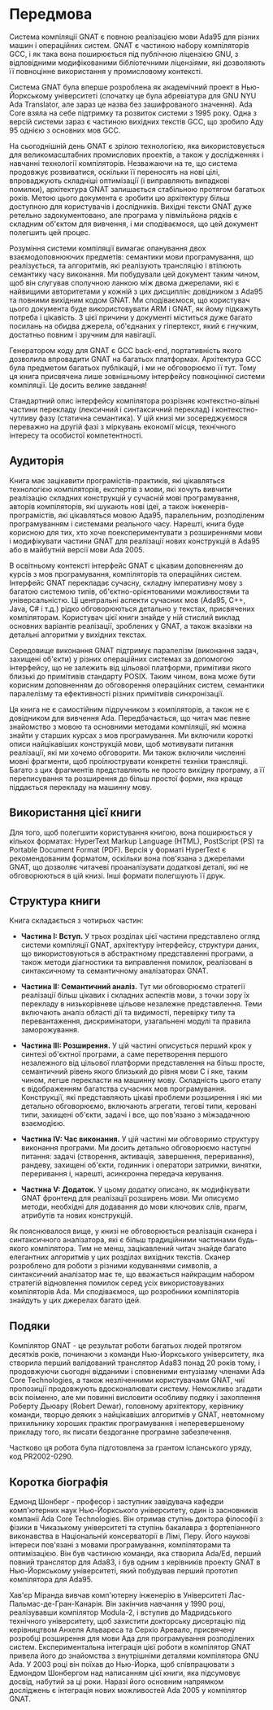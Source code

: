 # Передмова

Система компіляції GNAT є повною реалізацією мови Ada95 для різних машин
і операційних систем. GNAT є частиною набору компіляторів GCC, і як така
вона поширюється під публічною ліцензією GNU, з відповідними
модифікованими бібліотечними ліцензіями, які дозволяють її повноцінне
використання у промисловому контексті.

Система GNAT була вперше розроблена як академічний проект в
Нью-Йоркському університеті (спочатку це була абревіатура для GNU NYU
Ada Translator, але зараз це назва без зашифрованого значення). Ada Core
взяла на себе підтримку та розвиток системи з 1995 року. Одна з версій
системи зараз є частиною вихідних текстів GCC, що зробило Аду 95 однією
з основних мов GCC.

На сьогоднішній день GNAT є зрілою технологією, яка використовується для
великомасштабних промислових проектів, а також у дослідженнях і навчанні
технології компіляторів. Незважаючи на те, що система продовжує
розвиватися, оскільки її переносять на нові цілі, впроваджують складніші
оптимізації (і виправляють випадкові помилки), архітектура GNAT
залишається стабільною протягом багатьох років. Метою цього документа є
зробити цю архітектуру більш доступною для користувачів і дослідників.
Вихідні тексти GNAT дуже ретельно задокументовано, але програма у
півмільйона рядків є складним об\'єктом для вивчення, і ми сподіваємося,
що цей документ полегшить цей процес.

Розуміння системи компіляції вимагає опанування двох взаємодоповнюючих
предметів: семантики мови програмування, що реалізується, та алгоритмів,
які реалізують трансляцію і втілюють семантику часу виконання. Ми
побудували цей документ таким чином, щоб він слугував сполучною ланкою
між двома джерелами, які є найвищими авторитетами у кожній з цих
дисциплін: довідником з Ada95 та повними вихідним кодом GNAT. Ми
сподіваємося, що користувач цього документа буде використовувати
ARM і GNAT, як йому підкажуть потреба і цікавість. З цієї причини у
документі міститься дуже багато посилань на обидва джерела, об\'єднаних
у гіпертекст, який є гнучким, достатньо повним і зручним для навігації.

Генератором коду для GNAT є GCC back-end, портативність
якого дозволила впровадити GNAT на багатьох платформах. Архітектура GCC
була предметом багатьох публікацій, і ми не обговорюємо її тут. Тому ця
книга присвячена лише зовнішньому інтерфейсу повноцінної системи
компіляції. Це досить велике завдання!

Стандартний опис інтерфейсу компілятора розрізняє контекстно-вільні
частини перекладу (лексичний і синтаксичний переклад) і
контекстно-чутливу фазу (статична семантика). У цій книзі ми
зосереджуємося переважно на другій фазі з міркувань економії місця,
технічного інтересу та особистої компетентності.

## Аудиторія

Книга має зацікавити програмістів-практиків, які цікавляться технологією
компіляторів, експертів з мови, які хочуть вивчити реалізацію складних
конструкцій у сучасній мові програмування, авторів компіляторів, які
шукають нові ідеї, а також інженерів-програмістів, які цікавляться мовою
Ада95, паралельним, розподіленим програмуванням і системами реального
часу. Нарешті, книга буде корисною для тих, хто хоче поекспериментувати
з розширеннями мови і модифікувати частини GNAT для реалізації нових
конструкцій в Ada95 або в майбутній версії мови Ada 2005.

В освітньому контексті інтерфейс GNAT є цікавим доповненням до курсів з
мов програмування, компіляторів та операційних систем. Інтерфейс GNAT
перекладає сучасну, складну імперативну мову з багатою системою типів,
об\'єктно-орієнтованими можливостями та універсальністю. Ці центральні
аспекти сучасних мов (Ada95, C++, Java, C# і т.д.) рідко обговорюються
детально у текстах, присвячених компіляторам. Користувач цієї книги
знайде у ній стислий виклад основних варіантів реалізації, зроблених у
GNAT, а також вказівки на детальні алгоритми у вихідних текстах.

Середовище виконання GNAT підтримує паралелізм (виконання задач,
захищені об\'єкти) у різних операційних системах за допомогою
інтерфейсу, що не залежить від цільової платформи, примітиви якого
близькі до примітивів стандарту POSIX. Таким чином, вона може бути
корисним доповненням до обговорення операційних систем, семантики
паралелізму та ефективності різних примітивів синхронізації.

Ця книга не є самостійним підручником з компіляторів, а також не є
довідником для вивчення Ada. Передбачається, що читач має певне
знайомство з мовою та основними методами компіляції, які можна знайти у
старших курсах з мов програмування. Ми включили короткі описи
найцікавіших конструкцій мови, щоб мотивувати питання реалізації, які ми
хочемо обговорити. Ми також включили численні мовні фрагменти, щоб
проілюструвати конкретні техніки трансляціі. Багато з цих фрагментів
представляють не просто вихідну програму, а її переписування та
розширення до більш простої форми, яка краще піддається перекладу на
машинну мову.

## Використання цієї книги

Для того, щоб полегшити користування книгою, вона поширюється у кількох
форматах: HyperText Markup Language (HTML), PostScript (PS) та Portable
Document Format (PDF). Версія у форматі HyperText є рекомендованим
форматом, оскільки вона пов\'язана з джерелами GNAT, що дозволяє
читачеві проаналізувати додаткові деталі, які не обговорюються в цій
книзі. Інші формати полегшують її друк.

## Структура книги

Книга складається з чотирьох частин:

- **Частина I: Вступ.** У трьох розділах цієї частини представлено
  огляд системи компіляції GNAT, архітектуру інтерфейсу, структури даних,
  що використовуються в абстрактному представленні програми, а також методи
  діагностики та виправлення помилок, реалізовані в синтаксичному та
  семантичному аналізаторах GNAT.

- **Частина II: Семантичний аналіз.** Тут ми обговорюємо стратегії
  реалізації більш цікавих і складних аспектів мови, з точки зору їх
  перекладу в низькорівневе цільове незалежне представлення. Теми включають
  аналіз області дії та видимості, перевірку типу та перевантаження,
  дискримінатори, узагальнені модулі та правила заморожування.

- **Частина III: Розширення.** У цій частині описується перший крок у
  синтезі об\'єктної програми, а саме перетворення першого незалежного від
  цільової платформи
  представлення на більш просте, семантичний рівень якого близький до
  рівня мови С і яке, таким чином, легше перекласти на машинну мову.
  Складність цього етапу є відображенням багатства сучасних мов
  програмування. Конструкції, які представляють цікаві проблеми розширення
  і які ми детально обговорюємо, включають агрегати, тегові типи,
  керовані типи, захищені об\'єкти, задачі і все, що пов\'язано з
  міжзадачною взаємодією.

- **Частина IV: Час виконання.** У цій частині ми обговоримо структуру
  виконання програми. Ми досить детально обговорюємо наступні питання:
  задачі (створення, активація, завершення, переривання),
  рандеву, захищені об\'єкти, годинник і оператори затримки, винятки,
  переривання і, нарешті, асинхронна передача керування.

- **Частина V: Додаток.** У цьому додатку описано, як модифікувати
  GNAT фронтенд для реалізації розширень мови. Ми описуємо методи, необхідні
  для додавання до мови ключових слів, прагм, атрибутів та нових
  конструкцій.

Як пояснювалося вище, у книзі не обговорюється реалізація сканера і
синтаксичного аналізатора, які є більш традиційними частинами будь-якого
компілятора. Тим не менш, зацікавлений читач знайде багато елегантних
алгоритмів у цих розділах вихідних текстів. Сканер розроблено для роботи
з різними кодуваннями символів, а синтаксичний аналізатор має те, що
вважається найкращим набором стратегій відновлення помилок серед усіх
використовуваних компіляторів Ada. Ми сподіваємося, що розробники
компіляторів знайдуть у цих джерелах багато ідей.

## Подяки

Компілятор GNAT - це результат роботи багатьох людей протягом десятків років,
починаючи з команди Нью-Йоркського університету, яка створила перший
валідований транслятор Ada83 понад 20 років тому, і продовжуючи сьогодні
відданими і сповненими ентузіазму членами Ada Core Technologies, а також
незліченними користувачами GNAT, чиї пропозиції продовжують
вдосконалювати систему. Неможливо згадати всіх поіменно, але ми повинні
висловити особливу подяку і захоплення Роберту Дьюару (Robert Dewar),
головному архітектору, керівнику команди, творцю деяких з найцікавіших
алгоритмів у GNAT, невтомному прихильнику хороших практик програмування
і неперевершеному прикладу того, як писати бездоганне програмне
забезпечення.

Частково ця робота була підготовлена за грантом іспанського уряду, код
PR2002-0290.

## Коротка біографія

Едмонд Шонберг - професор і заступник завідувача кафедри комп'ютерних
наук Нью-Йоркського університету, один із засновників компанії Ada Core
Technologies. Він отримав ступінь доктора філософії з фізики в Чиказькому
університеті та ступінь бакалавра з фортепіанного виконавства в Національній
консерваторії в Лімі, Перу. Його наукові інтереси пов'язані з мовами
програмування, компіляторами та оптимізацією. Він був частиною команди,
яка створила Ada/Ed, перший повний транслятор для Ada83, і був одним
з керівників проекту GNAT в Нью-Йоркському університеті, який побудував
перший прототип компілятора для Ada95.

Хав'єр Міранда вивчав комп'ютерну інженерію в Університеті
Лас-Пальмас-де-Гран-Канарія. Він закінчив навчання у 1990 році, реалізувавши
компілятор Modula-2, і вступив до Мадридського технічного університету, щоб
захистити докторську дисертацію під керівництвом Анхеля Альвареса та Серхіо
Аревало, присвячену розробці розширення для мови Ада для програмування
розподілених систем. Експериментальна інтеграція цієї роботи в компілятор
GNAT привела його до знайомства з внутрішніми деталями компілятора GNU Ada.
У 2003 році він поїхав до Нью-Йорка, щоб співпрацювати з Едмондом Шонбергом
над написанням цієї книги, яка підсумовує досвід, набутий за ці роки. Наразі
його основним напрямком досліджень є інтеграція нових можливостей Ada 2005
у компілятор GNAT.

